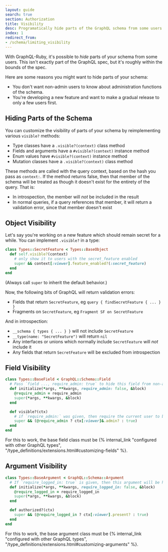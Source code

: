 ```yaml
---
layout: guide
search: true
section: Authorization
title: Visibility
desc: Programatically hide parts of the GraphQL schema from some users.
index: 1
redirect_from:
- /schema/limiting_visibility
---
```


With GraphQL-Ruby, it's possible to _hide_ parts of your schema from some users. This isn't exactly part of the GraphQL spec, but it's roughly within the bounds of the spec.

Here are some reasons you might want to hide parts of your schema:

- You don't want non-admin users to know about administration functions of the schema.
- You're developing a new feature and want to make a gradual release to only a few users first.

## Hiding Parts of the Schema

You can customize the visibility of parts of your schema by reimplementing various `visible?` methods:

- Type classes have a `.visible?(context)` class method
- Fields and arguments have a `#visible?(context)` instance method
- Enum values have `#visible?(context)` instance method
- Mutation classes have a `.visible?(context)` class method

These methods are called with the query context, based on the hash you pass as `context:`. If the method returns false, then that member of the schema will be treated as though it doesn't exist for the entirety of the query. That is:

- In introspection, the member will _not_ be included in the result
- In normal queries, if a query references that member, it will return a validation error, since that member doesn't exist

## Object Visibility

Let's say you're working on a new feature which should remain secret for a while. You can implement `.visible?` in a type:

```ruby
class Types::SecretFeature < Types::BaseObject
  def self.visible?(context)
    # only show it to users with the secret_feature enabled
    super && context[:viewer].feature_enabled?(:secret_feature)
  end
end
```

(Always call `super` to inherit the default behavior.)

Now, the following bits of GraphQL will return validation errors:

- Fields that return `SecretFeature`, eg `query { findSecretFeature { ... } }`
- Fragments on `SecretFeature`, eg `Fragment SF on SecretFeature`

And in introspection:

- `__schema { types { ... } }` will not include `SecretFeature`
- `__type(name: "SecretFeature")` will return `nil`
- Any interfaces or unions which normally include `SecretFeature` will _not_ include it
- Any fields that return `SecretFeature` will be excluded from introspection

## Field Visibility

```ruby
class Types::BaseField < GraphQL::Schema::Field
  # Pass `field ..., require_admin: true` to hide this field from non-admin users
  def initialize(*args, **kwargs, require_admin: false, &block)
    @require_admin = require_admin
    super(*args, **kwargs, &block)
  end

  def visible?(ctx)
    # if `require_admin:` was given, then require the current user to be an admin
    super && (@require_admin ? ctx[:viewer]&.admin? : true)
  end
end
```

For this to work, the base field class must be {% internal_link "configured with other GraphQL types", "/type_definitions/extensions.html#customizing-fields" %}.

## Argument Visibility

```ruby
class Types::BaseArgument < GraphQL::Schema::Argument
  # If `require_logged_in: true` is given, then this argument will be hidden from logged-out viewers
  def initialize(*args, **kwargs, require_logged_in: false, &block)
    @require_logged_in = require_logged_in
    super(*args, **kwargs, &block)
  end

  def authorized?(ctx)
    super && (@require_logged_in ? ctx[:viewer].present? : true)
  end
end
```

For this to work, the base argument class must be {% internal_link "configured with other GraphQL types", "/type_definitions/extensions.html#customizing-arguments" %}.
